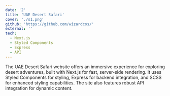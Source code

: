 ```yaml
---
date: '2'
title: 'UAE Desert Safari'
cover: './s1.png'
github: 'https://github.com/wizardcos/'
external: ''
tech:
  - Next.js
  - Styled Components
  - Express
  - API
---
```


The UAE Desert Safari website offers an immersive experience for exploring desert adventures, built with Next.js for fast, server-side rendering. It uses Styled Components for styling, Express for backend integration, and SCSS for enhanced styling capabilities. The site also features robust API integration for dynamic content.
